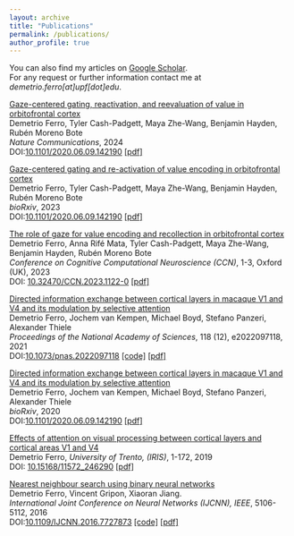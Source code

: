 ```yaml
---
layout: archive
title: "Publications"
permalink: /publications/
author_profile: true
---
```


You can also find my articles on [Google Scholar](https://scholar.google.com/citations?hl=en&user=rb2l4DcAAAAJ&hl=en).  
For any request or further information contact me at *demetrio.ferro[at]upf[dot]edu*.  

[Gaze-centered gating, reactivation, and reevaluation of value in orbitofrontal cortex](https://)<br/>
Demetrio Ferro, Tyler Cash-Padgett, Maya Zhe-Wang, Benjamin Hayden, Rubén Moreno Bote<br/>
_Nature Communications_, 2024 <br/>
DOI:[10.1101/2020.06.09.142190](https://doi.org/10.1101/2023.04.20.537677)
[[pdf]](https://www.biorxiv.org/content/10.1101/2023.04.20.537677v3.full.pdf)


[Gaze-centered gating and re-activation of value encoding in orbitofrontal cortex](https://www.biorxiv.org/content/10.1101/2023.04.20.537677v3.abstract)<br/>
Demetrio Ferro, Tyler Cash-Padgett, Maya Zhe-Wang, Benjamin Hayden, Rubén Moreno Bote<br/>
_bioRxiv_, 2023 <br/>
DOI:[10.1101/2020.06.09.142190](https://doi.org/10.1101/2023.04.20.537677)
[[pdf]](https://www.biorxiv.org/content/10.1101/2023.04.20.537677v3.full.pdf)


[The role of gaze for value encoding and recollection in orbitofrontal cortex](https://2023.ccneuro.org/view_paper8951.html?PaperNum=1122)<br/>
Demetrio Ferro, Anna Rifé Mata, Tyler Cash-Padgett, Maya Zhe-Wang, Benjamin Hayden, Rubén Moreno Bote<br/>
_Conference on Cognitive Computational Neuroscience (CCN)_, 1-3, Oxford (UK), 2023 <br/>
DOI: [10.32470/CCN.2023.1122-0](https://2023.ccneuro.org/view_paper8951.html?PaperNum=1122)
[[pdf]](https://2023.ccneuro.org/proceedings/0000615.pdf?s=W&pn=1122)

[Directed information exchange between cortical layers in macaque V1 and V4 and its modulation by selective attention](https://www.pnas.org/doi/abs/10.1073/pnas.2022097118)<br/>
Demetrio Ferro, Jochem van Kempen, Michael Boyd, Stefano Panzeri, Alexander Thiele<br/>
_Proceedings of the National Academy of Sciences_, 118 (12), e2022097118, 2021 <br/>
DOI:[10.1073/pnas.2022097118](https://doi.org/10.1073/pnas.2022097118)
[[code]](https://gin.g-node.org/56Fe/V1-V4-LFPs-and-Visual-Attention) [[pdf]](https://www.pnas.org/doi/reader/10.1073/pnas.2022097118)


[Directed information exchange between cortical layers in macaque V1 and V4 and its modulation by selective attention](https://www.biorxiv.org/content/10.1101/2020.06.09.142190v1)<br/>
Demetrio Ferro, Jochem van Kempen, Michael Boyd, Stefano Panzeri, Alexander Thiele<br/>
_bioRxiv_, 2020 <br/>
DOI:[10.1101/2020.06.09.142190](https://doi.org/10.1101/2020.06.09.142190)
[[pdf]](https://www.biorxiv.org/content/10.1101/2020.06.09.142190v1.full.pdf)

[Effects of attention on visual processing between cortical layers and cortical areas V1 and V4](https://hdl.handle.net/11572/246290) <br />
Demetrio Ferro, _University of Trento, (IRIS)_, 1-172, 2019<br />
DOI: [10.15168/11572_246290](https://dx.doi.org/10.15168/11572_246290)
[[pdf]](https://iris.unitn.it/retrieve/e3835195-f568-72ef-e053-3705fe0ad821/DFerro-Thesis-final-updated-reviews-ok.pdf)


[Nearest neighbour search using binary neural networks](https://ieeexplore.ieee.org/abstract/document/7727873/) <br />
Demetrio Ferro, Vincent Gripon, Xiaoran Jiang.<br />
*International Joint Conference on Neural Networks (IJCNN), IEEE*, 5106-5112, 2016 <br />
DOI:[10.1109/IJCNN.2016.7727873](https://doi.org/10.1109/IJCNN.2016.7727873) 
[[code]](https://gin.g-node.org/56Fe/Nearest-Neighbour-Search-Neural-Networks-Product-Quantization) [[pdf]](http://www.vincent-gripon.com/files/conf/2016-IJCNN.pdf)<br /> 
